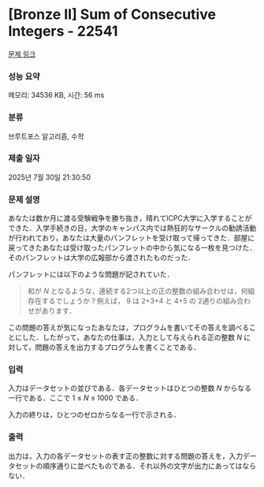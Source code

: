 # [Bronze II] Sum of Consecutive Integers - 22541 

[문제 링크](https://www.acmicpc.net/problem/22541) 

### 성능 요약

메모리: 34536 KB, 시간: 56 ms

### 분류

브루트포스 알고리즘, 수학

### 제출 일자

2025년 7월 30일 21:30:50

### 문제 설명

<p>あなたは数か月に渡る受験戦争を勝ち抜き，晴れてICPC大学に入学することができた．入学手続きの日，大学のキャンパス内では熱狂的なサークルの勧誘活動が行われており，あなたは大量のパンフレットを受け取って帰ってきた．部屋に戻ってきたあなたは受け取ったパンフレットの中から気になる一枚を見つけた．そのパンフレットは大学の広報部から渡されたものだった．</p>

<p>パンフレットには以下のような問題が記されていた．</p>

<blockquote>和が <i>N</i> となるような，連続する2つ以上の正の整数の組み合わせは，何組存在するでしょうか？例えば， 9 は 2+3+4 と 4+5 の 2通りの組み合わせがあります．</blockquote>

<p>この問題の答えが気になったあなたは，プログラムを書いてその答えを調べることにした．したがって，あなたの仕事は，入力として与えられる正の整数 <i>N</i> に対して，問題の答えを出力するプログラムを書くことである．</p>

### 입력 

 <p>入力はデータセットの並びである．各データセットはひとつの整数 <i>N</i> からなる一行である．ここで 1 ≤ <i>N</i> ≤ 1000 である．</p>

<p>入力の終りは，ひとつのゼロからなる一行で示される．</p>

### 출력 

 <p>出力は，入力の各データセットの表す正の整数に対する問題の答えを，入力データセットの順序通りに並べたものである．それ以外の文字が出力にあってはならない．</p>

